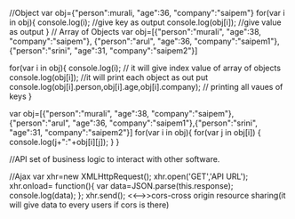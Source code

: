 //Object
var obj={"person":murali, "age":36, "company":"saipem"}
for(var i in obj){
console.log(i); //give key as output
console.log(obj[i]); //give value as output
}
// Array of Objects
var obj=[{"person":"murali", "age":38, "company":"saipem"},
{"person":"arul", "age":36, "company":"saipem1"},
{"person":"srini", "age":31, "company":"saipem2"}]

for(var i in obj){
console.log(i); // it will give index value of array of objects
console.log(obj[i]); //it will print each object as out put
console.log(obj[i].person,obj[i].age,obj[i].company); // printing all vaues of keys
}

var obj=[{"person":"murali", "age":38, "company":"saipem"},
{"person":"arul", "age":36, "company":"saipem1"},{"person":"srini", "age":31, "company":"saipem2"}]
for(var i in obj){
for(var j in obj[i])  {                                                                                                                                                              console.log(j+":"+obj[i][j]); }
}

//API
set of business logic to interact with other software.

//Ajax
var xhr=new XMLHttpRequest();
xhr.open('GET','API URL');
xhr.onload= function(){
var data=JSON.parse(this.response);
console.log(data);
};
xhr.send();
<<-->>cors-cross origin resource sharing(it will give data to every users if cors is there)


